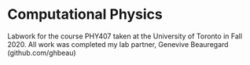 # Computational Physics

Labwork for the course PHY407 taken at the University of Toronto in Fall 2020. 
All work was completed my lab partner, Genevive Beauregard (github.com/ghbeau)
